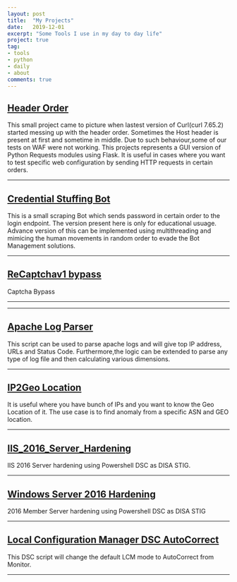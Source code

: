 ```yaml
---
layout: post
title:  "My Projects"
date:   2019-12-01
excerpt: "Some Tools I use in my day to day life"
project: true
tag:
- tools 
- python
- daily
- about
comments: true
---
```


    
## <a href="https://github.com/sharmaharjeet92/scripts/tree/master/Header_Order" class="btn btn-success">Header Order</a>
This small project came to picture when lastest version of Curl(curl 7.65.2) started messing up with the header order. Sometimes the Host header is present at first and sometime in middle. Due to such behaviour,some of our tests on WAF were not working. This projects represents a GUI version of Python Requests modules using Flask. It is useful in cases where you want to test specific web configuration by sending HTTP requests in certain orders.



---

## <a href="https://github.com/sharmaharjeet92/scripts/blob/master/PyBot/cred-bot.py" class="btn btn-success">Credential Stuffing Bot</a>
This is a small scraping Bot which sends password in certain order to the login endpoint. The version present here is only for educational usuage. Advance version of this can be implemented using multithreading and mimicing the human movements in random order to evade the Bot Management solutions.

---
## <a href="https://github.com/sharmaharjeet92/scripts/blob/master/recaptcha_bypass.py" class="btn btn-success"> ReCaptchav1 bypass</a>

Captcha Bypass

---
---

## <a href="https://github.com/sharmaharjeet92/scripts/blob/master/apache_log_parser.py" class="btn btn-success"> Apache Log Parser </a>
This script can be used to parse apache logs and will give top IP address, URLs and Status Code. Furthermore,the logic can be extended to parse any type of log file and then calculating various dimensions.

---

## <a href="https://github.com/sharmaharjeet92/scripts/blob/master/ip2geo_bulk.py" class="btn btn-success"> IP2Geo Location </a>
It is useful where you have bunch of IPs and you want to know the Geo Location of it. The use case is to find anomaly from a specific ASN and GEO location.

---

## <a href="https://github.com/sharmaharjeet92/scripts/blob/master/IIS_2016_hardening.ps1" class="btn btn-success"> IIS_2016_Server_Hardening </a>
IIS 2016 Server hardening using Powershell DSC as DISA STIG.
    
---

## <a href="https://github.com/sharmaharjeet92/scripts/blob/master/DSC_CIS_2016_Hardening.ps1" class="btn btn-success"> Windows Server 2016 Hardening </a>
2016 Member Server hardening using Powershell DSC as DISA STIG

---

## <a href="https://github.com/sharmaharjeet92/scripts/blob/master/LCM_AutoCorrect.ps1" class="btn btn-success"> Local Configuration Manager DSC AutoCorrect </a>

This DSC script will change the default LCM mode to AutoCorrect from Monitor.

---
